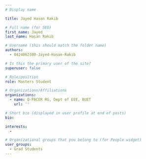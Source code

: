 ```yaml
---
# Display name

title: Jayed Hasan Rakib

# Full name (for SEO)
first_name: Jayed
last_name: Hasan Rakib

# Username (this should match the folder name)
authors:
  - 0424062380-Jayed-Hasan-Rakib

# Is this the primary user of the site?
superuser: false

# Role/position
role: Masters Student 

# Organizations/Affiliations
organizations:
  - name: Q-PACER RG, Dept of EEE, BUET
    url: ''

# Short bio (displayed in user profile at end of posts)
bio: 

interests:
  -  

# Organizational groups that you belong to (for People widget)
user_groups:
  - Grad Students
---
```


